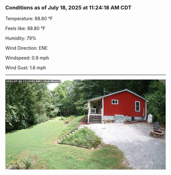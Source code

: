 ### Conditions as of July 18, 2025 at 11:24:18 AM CDT 

Temperature: 88.80 &deg;F

Feels like: 88.80 &deg;F

Humidity: 79%

Wind Direction: ENE

Windspeed: 0.9 mph

Wind Gust: 1.6 mph

---

<img src="./images/latest.jpeg"/>

